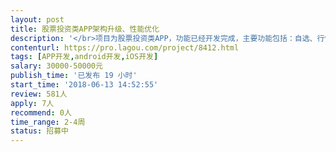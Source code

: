 ```yaml
---                
layout: post       
title: 股票投资类APP架构升级、性能优化           
description: '</br>项目为股票投资类APP，功能已经开发完成，主要功能包括：自选、行情、选股、预警、扫描、策略、股票图表。</br></br>现需要在移动端技术框架、产品性能和股票图表开发等方面进行优化升级，需要前端牛人为我们提供：</br>1、提供APP前端架构和技术选型的顾问服务</br>2、实现核心框架代码和指导我方前端工程师进行功能开发</br>3、提出产品优化方案，并解决相关技术问题</br></br>人员要求：</br>1、熟悉APP混合开发模式，对安卓和iOS原生技术有深刻理解</br>2、熟悉React-Native和相关技术，熟悉React-Native插件的使用和开发</br>3、对APP性能优化有经验丰富</br>4、熟悉安卓和iOS图形相关技术，熟悉股票K线图表相关业务更佳</br></br>同类参考产品：</br>灯塔财经、优品财富、同花顺</br>'     
contenturl: https://pro.lagou.com/project/8412.html      
tags: [APP开发,android开发,iOS开发]            
salary: 30000-50000元          
publish_time: '已发布 19 小时'         
start_time: '2018-06-13 14:52:55'           
review: 581人                   
apply: 7人                   
recommend: 0人                   
time_range: 2-4周              
status: 招募中                  
---                 
```

